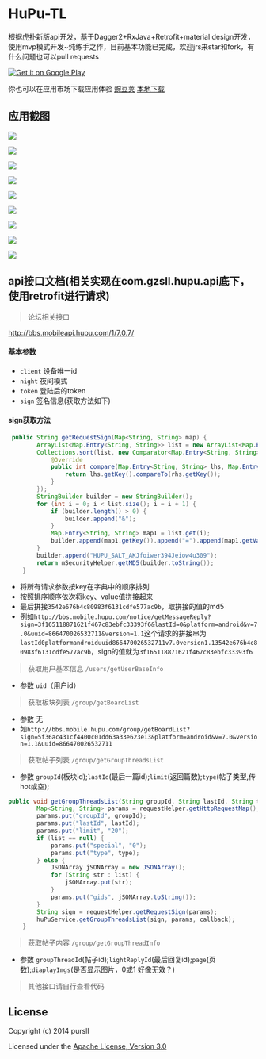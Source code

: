 # HuPu-TL
根据虎扑新版api开发，基于Dagger2+RxJava+Retrofit+material design开发，使用mvp模式开发~纯练手之作，目前基本功能已完成，欢迎jrs来star和fork，有什么问题也可以pull requests

[![Get it on Google Play](http://www.android.com/images/brand/get_it_on_play_logo_small.png)](http://play.google.com/store/apps/details?id=com.gzsll.hupu)

你也可以在应用市场下载应用体验
[豌豆荚](http://www.wandoujia.com/apps/com.gzsll.hupu)
[本地下载](http://www.pursll.com/TLint_1.0.apk)


## 应用截图
![](https://github.com/gzsll/TLint/raw/master/resource/Screenshot1.png) 

![](https://github.com/gzsll/TLint/raw/master/resource/Screenshot2.png) 

![](https://github.com/gzsll/TLint/raw/master/resource/Screenshot3.png) 

![](https://github.com/gzsll/TLint/raw/master/resource/Screenshot4.png) 

![](https://github.com/gzsll/TLint/raw/master/resource/Screenshot5.png) 

![](https://github.com/gzsll/TLint/raw/master/resource/Screenshot6.png) 

![](https://github.com/gzsll/TLint/raw/master/resource/Screenshot7.png) 

![](https://github.com/gzsll/TLint/raw/master/resource/Screenshot8.png) 

![](https://github.com/gzsll/TLint/raw/master/resource/Screenshot9.png) 



## api接口文档(相关实现在com.gzsll.hupu.api底下，使用retrofit进行请求)


>论坛相关接口

http://bbs.mobileapi.hupu.com/1/7.0.7/

#### 基本参数 
  - `client`  设备唯一id
  - `night`     夜间模式
  - `token`   登陆后的token
  - `sign`   签名信息(获取方法如下)
  
#### sign获取方法
``` java
 public String getRequestSign(Map<String, String> map) {
        ArrayList<Map.Entry<String, String>> list = new ArrayList<Map.Entry<String, String>>(map.entrySet());
        Collections.sort(list, new Comparator<Map.Entry<String, String>>() {
            @Override
            public int compare(Map.Entry<String, String> lhs, Map.Entry<String, String> rhs) {
                return lhs.getKey().compareTo(rhs.getKey());
            }
        });
        StringBuilder builder = new StringBuilder();
        for (int i = 0; i < list.size(); i = i + 1) {
            if (builder.length() > 0) {
                builder.append("&");
            }
            Map.Entry<String, String> map1 = list.get(i);
            builder.append(map1.getKey()).append("=").append(map1.getValue());
        }
        builder.append("HUPU_SALT_AKJfoiwer394Jeiow4u309");
        return mSecurityHelper.getMD5(builder.toString());
    }
```

- 将所有请求参数按key在字典中的顺序排列
- 按照排序顺序依次将key、value值拼接起来
- 最后拼接`3542e676b4c80983f6131cdfe577ac9b`，取拼接的值的md5
- 例如`http://bbs.mobile.hupu.com/notice/getMessageReply?sign=3f165118871621f467c83ebfc33393f6&lastId=0&platform=android&v=7.0&uuid=866470026532711&version=1.1`这个请求的拼接串为`lastId0platformandroiduuid866470026532711v7.0version1.13542e676b4c80983f6131cdfe577ac9b`，sign的值就为`3f165118871621f467c83ebfc33393f6`

> 获取用户基本信息 `/users/getUserBaseInfo`

- 参数  `uid`（用户id）

> 获取板块列表 `/group/getBoardList`

- 参数  无
- 如`http://bbs.mobile.hupu.com/group/getBoardList?sign=5f36ac431cf4400c01dd63a33e623e13&platform=android&v=7.0&version=1.1&uuid=866470026532711`

> 获取帖子列表 `/group/getGroupThreadsList`

- 参数 `groupId`(板块id);`lastId`(最后一篇id);`limit`(返回篇数);`type`(帖子类型,传hot或空);

``` java
public void getGroupThreadsList(String groupId, String lastId, String type, List<String> list, Callback<ThreadsResult> callback) {
        Map<String, String> params = requestHelper.getHttpRequestMap();
        params.put("groupId", groupId);
        params.put("lastId", lastId);
        params.put("limit", "20");
        if (list == null) {
            params.put("special", "0");
            params.put("type", type);
        } else {
            JSONArray jSONArray = new JSONArray();
            for (String str : list) {
                jSONArray.put(str);
            }
            params.put("gids", jSONArray.toString());
        }
        String sign = requestHelper.getRequestSign(params);
        huPuService.getGroupThreadsList(sign, params, callback);
    }

```

> 获取帖子内容 `/group/getGroupThreadInfo`

- 参数  `groupThreadId`(帖子id);`lightReplyId`(最后回复id);`page`(页数);`diaplayImgs`(是否显示图片，0或1  好像无效？)



> 其他接口请自行查看代码


## License

Copyright (c) 2014 pursll

Licensed under the [Apache License, Version 3.0](http://opensource.org/licenses/GPL-3.0)


